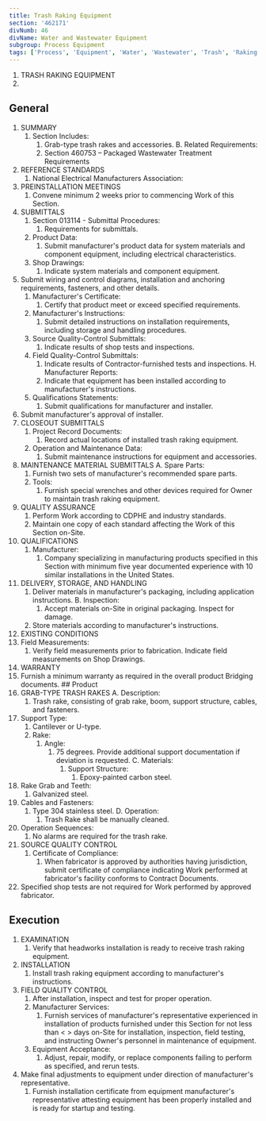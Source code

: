 ```yaml
---
title: Trash Raking Equipment
section: '462171'
divNumb: 46
divName: Water and Wastewater Equipment
subgroup: Process Equipment
tags: ['Process', 'Equipment', 'Water', 'Wastewater', 'Trash', 'Raking']
---
```



1. TRASH RAKING EQUIPMENT
1. 
## General

1. SUMMARY
   1. Section Includes:
      1. Grab-type trash rakes and accessories. B. Related Requirements:
      1. Section 460753 – Packaged Wastewater Treatment Requirements
2. REFERENCE STANDARDS
   1. National Electrical Manufacturers Association:
3. PREINSTALLATION MEETINGS
   1. Convene minimum 2 weeks prior to commencing Work of this Section.
4. SUBMITTALS
   1. Section 013114 - Submittal Procedures:
      1. Requirements for submittals.
   1. Product Data:
      1. Submit manufacturer's product data for system materials and component equipment, including electrical characteristics.
   1. Shop Drawings:
      1. Indicate system materials and component equipment.
2. Submit wiring and control diagrams, installation and anchoring requirements, fasteners, and other details.
   1. Manufacturer's Certificate:
      1. Certify that product meet or exceed specified requirements.
   1. Manufacturer's Instructions:
      1. Submit detailed instructions on installation requirements, including storage and handling procedures.
   1. Source Quality-Control Submittals:
      1. Indicate results of shop tests and inspections.
   1. Field Quality-Control Submittals:
      1. Indicate results of Contractor-furnished tests and inspections. H. Manufacturer Reports:
      1. Indicate that equipment has been installed according to manufacturer's
instructions.
   1. Qualifications Statements:
      1. Submit qualifications for manufacturer and installer.
2. Submit manufacturer's approval of installer.
5. CLOSEOUT SUBMITTALS
   1. Project Record Documents:
      1. Record actual locations of installed trash raking equipment.
   1. Operation and Maintenance Data:
      1. Submit maintenance instructions for equipment and accessories.
6. MAINTENANCE MATERIAL SUBMITTALS A. Spare Parts:
      1. Furnish two sets of manufacturer's recommended spare parts.
   1. Tools:
      1. Furnish special wrenches and other devices required for Owner to maintain trash raking equipment.
7. QUALITY ASSURANCE
   1. Perform Work according to CDPHE and industry standards.
   1. Maintain one copy of each standard affecting the Work of this Section on-Site.
8. QUALIFICATIONS
   1. Manufacturer:
      1. Company specializing in manufacturing products specified in this Section with minimum five year documented experience with 10 similar installations in the United States.
9. DELIVERY, STORAGE, AND HANDLING
   1. Deliver materials in manufacturer's packaging, including application instructions. B. Inspection:
      1. Accept materials on-Site in original packaging. Inspect for damage.
   1. Store materials according to manufacturer's instructions.
10. EXISTING CONDITIONS
   1. Field Measurements:
      1. Verify field measurements prior to fabrication. Indicate field measurements on Shop Drawings.
11. WARRANTY
   1. Furnish a minimum warranty as required in the overall product Bridging documents. ## Product
1. GRAB-TYPE TRASH RAKES A. Description:
      1. Trash rake, consisting of grab rake, boom, support structure, cables, and fasteners.
2. Support Type:
      1. Cantilever or U-type.
   1. Rake:
      1. Angle:
         1. 75 degrees. Provide additional support documentation if deviation is requested. C. Materials:
            1. Support Structure:
                  1. Epoxy-painted carbon steel.
2. Rake Grab and Teeth:
      1. Galvanized steel.
3. Cables and Fasteners:
      1. Type 304 stainless steel. D. Operation:
            1. Trash Rake shall be manually cleaned.
2. Operation Sequences:
      1. No alarms are required for the trash rake.
2. SOURCE QUALITY CONTROL
   1. Certificate of Compliance:
      1. When fabricator is approved by authorities having jurisdiction, submit certificate of compliance indicating Work performed at fabricator's facility conforms to Contract Documents.
1. Specified shop tests are not required for Work performed by approved fabricator. 

## Execution

1. EXAMINATION
   1. Verify that headworks installation is ready to receive trash raking equipment.
2. INSTALLATION
   1. Install trash raking equipment according to manufacturer's instructions.
3. FIELD QUALITY CONTROL
   1. After installation, inspect and test for proper operation.
   1. Manufacturer Services:
      1. Furnish services of manufacturer's representative experienced in installation of products furnished under this Section for not less than < > days on-Site for installation, inspection, field testing, and instructing Owner's personnel in maintenance of equipment.
   1. Equipment Acceptance:
      1. Adjust, repair, modify, or replace components failing to perform as specified, and rerun tests.
2. Make final adjustments to equipment under direction of manufacturer's representative.
   1. Furnish installation certificate from equipment manufacturer's representative attesting equipment has been properly installed and is ready for startup and testing.


